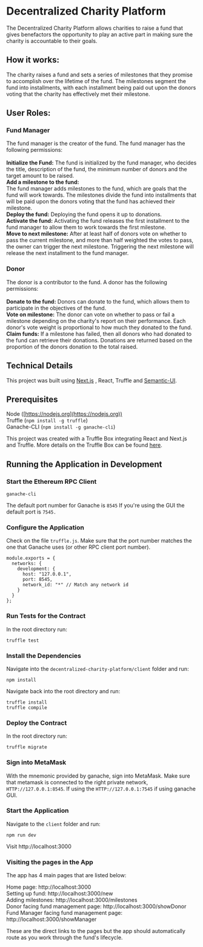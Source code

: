 # Decentralized Charity Platform

The Decentralized Charity Platform allows charities to raise a fund that gives benefactors the opportunity to play an active part in making sure the charity is accountable to their goals.

## How it works:

The charity raises a fund and sets a series of milestones that they promise to accomplish over the lifetime of the fund. The milestones segment the fund into installments, with each installment being paid out upon the donors voting that the charity has effectively met their milestone.

## User Roles:

### Fund Manager
The fund manager is the creator of the fund. The fund manager has the following permissions:<br><br>
**Initialize the Fund:**
The fund is initialized by the fund manager, who decides the title, description of the fund, the minimum number of donors and the target amount to be raised.<br>
**Add a milestone to the fund:**  
The fund manager adds milestones to the fund, which are goals that the fund will work towards. The milestones divide the fund into installments that will be paid upon the donors voting that the fund has achieved their milestone.<br>
**Deploy the fund:**  Deploying the fund opens it up to donations.<br>
**Activate the fund:**  Activating the fund releases the first installment to the fund manager to allow them to work towards the first milestone.<br>
**Move to next milestone:**  After at least half of donors vote on whether to pass the current milestone, and more than half weighted the votes to pass, the owner can trigger the next milestone. Triggering the next milestone will release the next installment to the fund manager.

### Donor
The donor is a contributor to the fund. A donor has the following permissions:  <br><br>
**Donate to the fund:**  Donors can donate to the fund, which allows them to participate in the objectives of the fund.<br>
**Vote on milestone:**  The donor can vote on whether to pass or fail a milestone depending on the charity's report on their performance. Each donor's vote weight is proportional to how much they donated to the fund.<br>
**Claim funds:**  If a milestone has failed, then all donors who had donated to the fund can retrieve their donations. Donations are returned based on the proportion of the donors donation to the total raised.<br>
## Technical Details

This project was built using [Next.js](https://github.com/zeit/next.js)
, React, Truffle and [Semantic-UI](https://react.semantic-ui.com/).

## Prerequisites

Node ([https://nodejs.org](https://nodejs.org)) <br>
Truffle (`npm install -g truffle`) <br>
Ganache-CLI (`npm install -g ganache-cli`) <br>

This project was created with a Truffle Box integrating React and Next.js and Truffle. More details on the Truffle Box can be found [here](https://github.com/adrianmcli/truffle-next).

## Running the Application in Development

### Start the Ethereum RPC Client
```
ganache-cli
```
The default port number for Ganache is `8545` If you're using the GUI the default port is `7545.`

### Configure the Application

Check on the file `truffle.js`. Make sure that the port number matches the one that Ganache uses (or other RPC client port number).
```
module.exports = {
  networks: {
    development: {
      host: "127.0.0.1",
      port: 8545,
      network_id: "*" // Match any network id
    }
  }
};
```

### Run Tests for the Contract
In the root directory run:
```
truffle test
```

### Install the Dependencies
Navigate into the `decentralized-charity-platform/client` folder and run:
```
npm install
```
Navigate back into the root directory and run:
```
truffle install
truffle compile
```

### Deploy the Contract
In the root directory run:
```
truffle migrate
```
### Sign into MetaMask
With the mnemonic provided by ganache, sign into MetaMask. Make sure that metamask is connected to the right private network, `HTTP://127.0.0.1:8545`. If using the `HTTP://127.0.0.1:7545` if using ganache GUI.

### Start the Application
Navigate to the `client` folder and run:

```
npm run dev
```
Visit http://localhost:3000

### Visiting the pages in the App
The app has 4 main pages that are listed below:

Home page: http://localhost:3000  
Setting up fund: http://localhost:3000/new  
Adding milestones: http://localhost:3000/milestones  
Donor facing fund management page: http://localhost:3000/showDonor  
Fund Manager facing fund management page: http://localhost:3000/showManager  

These are the direct links to the pages but the app should automatically route as you work through the fund's lifecycle.
